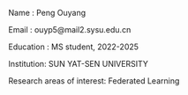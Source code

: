 <p>Name : Peng Ouyang  </p>
<p>Email : ouyp5@mail2.sysu.edu.cn  </p>
<p>Education : MS student, 2022-2025 </p>
<p>Institution: SUN YAT-SEN UNIVERSITY </p>
<p>Research areas of interest: Federated Learning </p>
